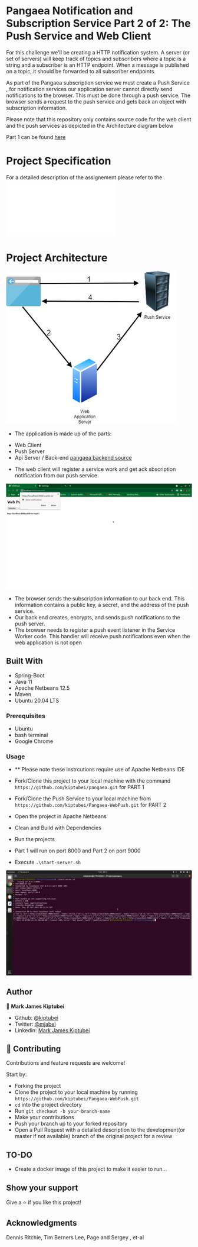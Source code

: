 # Pangaea Notification and Subscription Service Part 2 of 2: The Push Service and Web Client
 For this challenge we'll be creating a HTTP notification system. A server (or set of servers) will keep track of topics and subscribers
where a topic is a string and a subscriber is an HTTP endpoint. When a message is published on a topic, it should be forwarded to all subscriber endpoints.

As part of the Pangaea subscription service we must create a Push Service , for notification services our application server cannot directly send notifications to
the browser. This must be done through a push service.	The browser sends a request to the push service and gets back an object with subscription information.

Please note that this repository only contains source code for the web client and the push services as depicted in the Architecture diagram below

Part 1 can be found [here](https://github.com/kiptubei/pangaea.git)

# Project Specification

For a detailed description of the assignement please refer to the ![task document](Pangaea_Take-home_assignment_Java_Backend.pdf)

# Project Architecture

![screenshot](webpush-architecture.png)

- The application is made up of the parts:
 * Web Client
 * Push Server
 * Api Server / Back-end [pangaea backend source](https://github.com/kiptubei/pangaea.git)
 
- The web client will register a service work and get ack sbscription notification from our push service.

![screenshot](subscription-information.png)

- The browser sends the subscription information to our back end. This information contains a public key, a secret, and the address of the push service.
- Our back end creates, encrypts, and sends push notifications to the push server.
- The browser needs to register a push event listener in the Service Worker code. This handler will receive push notifications even when the web application is
 not open


## Built With

- Spring-Boot
- Java 11
- Apache Netbeans 12.5
- Maven
- Ubuntu 20.04 LTS

### Prerequisites

- Ubuntu
- bash terminal
- Google Chrome

### Usage
- ** Please note these instrcutions require use of Apache Netbeans IDE
- Fork/Clone this project to your local machine with the command `https://github.com/kiptubei/pangaea.git` for PART 1
- Fork/Clone the Push Service to your local machine from `https://github.com/kiptubei/Pangaea-WebPush.git` for PART 2
- Open the project in Apache Netbeans
- Clean and Build with Dependencies
- Run the projects
- Part 1 will run on port 8000 and Part 2 on port 9000


- Execute `.\start-server.sh`

![screenshot](Screenshot-pangaea.png)

## Author

👤 **Mark James Kiptubei**

- Github: [@kiptubei](https://github.com/kiptubei)
- Twitter: [@mjabei](https://twitter.com/mjabei)
- Linkedin: [Mark James Kiptubei](https://www.linkedin.com/in/kiptubei/)

## 🤝 Contributing

Contributions and feature requests are welcome!

Start by:

- Forking the project
- Clone the project to your local machine by running `https://github.com/kiptubei/Pangaea-WebPush.git`
- `cd` into the project directory
- Run `git checkout -b your-branch-name`
- Make your contributions
- Push your branch up to your forked repository
- Open a Pull Request with a detailed description to the development(or master if not available) branch of the original project for a review

## TO-DO
- Create a docker image of this project to make it easier to run...

## Show your support

Give a ⭐️ if you like this project!

## Acknowledgments

Dennis Ritchie, Tim Berners Lee, Page and Sergey , et-al
